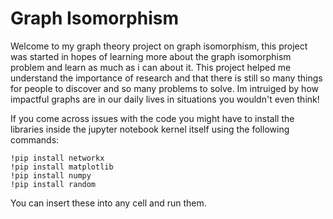 # Graph Isomorphism
Welcome to my graph theory project on graph isomorphism, this project was started in hopes of learning more about the graph isomorphism problem and learn as much as i can about it.  This project helped me understand the importance of research and that there is still so many things for people to discover and so many problems to solve. Im intruiged by how impactful graphs are in our daily lives in situations you wouldn't even think!

If you come across issues with the code you might have to install the libraries inside the jupyter notebook kernel itself using the following commands:
```
!pip install networkx 
!pip install matplotlib
!pip install numpy
!pip install random
```
You can insert these into any cell and run them.
